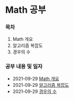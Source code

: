 # Math 공부 

### 목차

1. Math 개요 
2. 알고리즘 복잡도
3. 경우의 수
<!-- 2. HTML 이란
3. TEXT 요소
4. 구조를 나타내는 요소 
5. 목록과 표
6. 임베디드 요소
7. 폼 관련 요소
8. 전역 속성 -->

### 공부 내용 및 일자 

- 2021-09-29 [Math 개요](./overview/README.md)
- 2021-09-29 [알고리즘 복잡도](./algorithmComplexity/README.md)
- 2021-09-29 [경우의 수](./numberOfCases/README.md)
<!-- - 2021-08-29 [HTML 이란? (선행)](./0829/README.md)
- 2021-08-30 [HTML 이란?](./0830/README.md)
- 2021-08-31 [TEXT 요소](./0831/README.md)
- 2021-09-01 [목록과 표 (선행)](./0901/README.md)
- 2021-09-02 [목록과 표, 임베디드 요소](./0902/README.md)
- 2021-09-03 [폼 관련 요소](./0903/README.md) 
- 2021-09-03 [전역 속성](./0903-1/README.md) 
- 2021-09-04 [복습](./0904/README.md) 
- 2021-09-05 [복습](./0905/README.md) 
 -->
